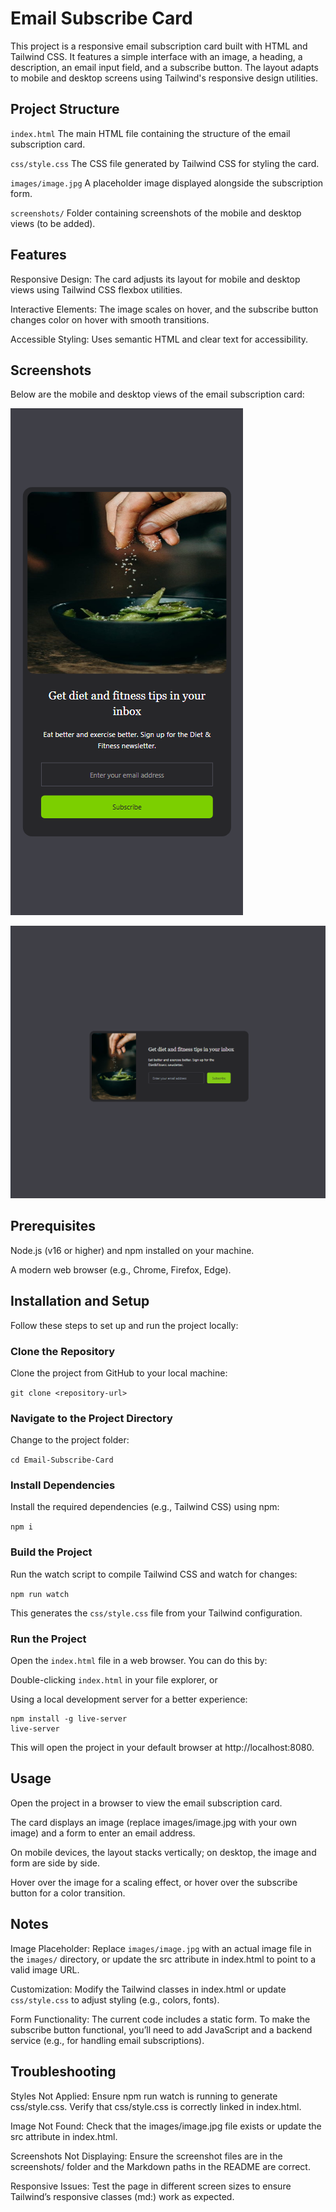 # Email Subscribe Card

This project is a responsive email subscription card built with HTML and Tailwind CSS. It features a simple interface with an image, a heading, a description, an email input field, and a subscribe button. The layout adapts to mobile and desktop screens using Tailwind's responsive design utilities.

## Project Structure

`index.html` The main HTML file containing the structure of the email subscription card.

`css/style.css` The CSS file generated by Tailwind CSS for styling the card.

`images/image.jpg` A placeholder image displayed alongside the subscription form.

`screenshots/` Folder containing screenshots of the mobile and desktop views (to be added).

## Features

Responsive Design: The card adjusts its layout for mobile and desktop views using Tailwind CSS flexbox utilities.

Interactive Elements: The image scales on hover, and the subscribe button changes color on hover with smooth transitions.

Accessible Styling: Uses semantic HTML and clear text for accessibility.

## Screenshots

Below are the mobile and desktop views of the email subscription card:

![Email Subscription Card Mobile Image](./images/email-subscribe-mobile.png)

![Email Subscription Card Desktop Image](./images/email-subscribe-desktop.png)

## Prerequisites

Node.js (v16 or higher) and npm installed on your machine.

A modern web browser (e.g., Chrome, Firefox, Edge).

## Installation and Setup

Follow these steps to set up and run the project locally:

### Clone the Repository

Clone the project from GitHub to your local machine:

`git clone <repository-url>`

### Navigate to the Project Directory

Change to the project folder:

`cd Email-Subscribe-Card`

### Install Dependencies

Install the required dependencies (e.g., Tailwind CSS) using npm:

`npm i`

### Build the Project

Run the watch script to compile Tailwind CSS and watch for changes:

`npm run watch`

This generates the `css/style.css` file from your Tailwind configuration.

### Run the Project

Open the `index.html` file in a web browser. You can do this by:

Double-clicking `index.html` in your file explorer, or

Using a local development server for a better experience:

```
npm install -g live-server
live-server
```

This will open the project in your default browser at http://localhost:8080.

## Usage

Open the project in a browser to view the email subscription card.

The card displays an image (replace images/image.jpg with your own image) and a form to enter an email address.

On mobile devices, the layout stacks vertically; on desktop, the image and form are side by side.

Hover over the image for a scaling effect, or hover over the subscribe button for a color transition.

## Notes

Image Placeholder: Replace `images/image.jpg` with an actual image file in the `images/` directory, or update the src attribute in index.html to point to a valid image URL.

Customization: Modify the Tailwind classes in index.html or update `css/style.css` to adjust styling (e.g., colors, fonts).

Form Functionality: The current code includes a static form. To make the subscribe button functional, you’ll need to add JavaScript and a backend service (e.g., for handling email subscriptions).

## Troubleshooting

Styles Not Applied: Ensure npm run watch is running to generate css/style.css. Verify that css/style.css is correctly linked in index.html.

Image Not Found: Check that the images/image.jpg file exists or update the src attribute in index.html.

Screenshots Not Displaying: Ensure the screenshot files are in the screenshots/ folder and the Markdown paths in the README are correct.

Responsive Issues: Test the page in different screen sizes to ensure Tailwind’s responsive classes (md:) work as expected.
